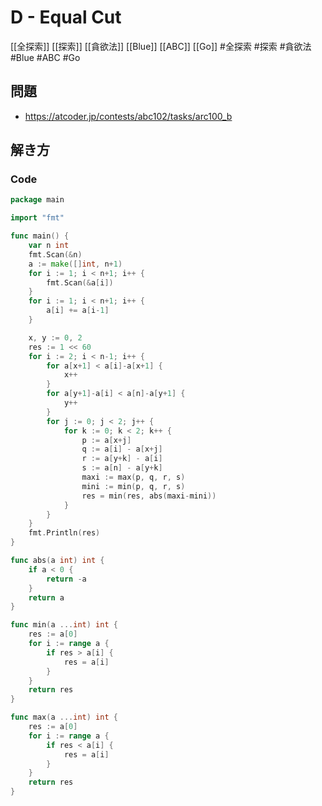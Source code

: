 # D - Equal Cut
[[全探索]] [[探索]] [[貪欲法]] [[Blue]] [[ABC]] [[Go]]
#全探索 #探索 #貪欲法 #Blue #ABC #Go 

## 問題
- https://atcoder.jp/contests/abc102/tasks/arc100_b

## 解き方
### Code
```go
package main

import "fmt"

func main() {
	var n int
	fmt.Scan(&n)
	a := make([]int, n+1)
	for i := 1; i < n+1; i++ {
		fmt.Scan(&a[i])
	}
	for i := 1; i < n+1; i++ {
		a[i] += a[i-1]
	}

	x, y := 0, 2
	res := 1 << 60
	for i := 2; i < n-1; i++ {
		for a[x+1] < a[i]-a[x+1] {
			x++
		}
		for a[y+1]-a[i] < a[n]-a[y+1] {
			y++
		}
		for j := 0; j < 2; j++ {
			for k := 0; k < 2; k++ {
				p := a[x+j]
				q := a[i] - a[x+j]
				r := a[y+k] - a[i]
				s := a[n] - a[y+k]
				maxi := max(p, q, r, s)
				mini := min(p, q, r, s)
				res = min(res, abs(maxi-mini))
			}
		}
	}
	fmt.Println(res)
}

func abs(a int) int {
	if a < 0 {
		return -a
	}
	return a
}

func min(a ...int) int {
	res := a[0]
	for i := range a {
		if res > a[i] {
			res = a[i]
		}
	}
	return res
}

func max(a ...int) int {
	res := a[0]
	for i := range a {
		if res < a[i] {
			res = a[i]
		}
	}
	return res
}
```